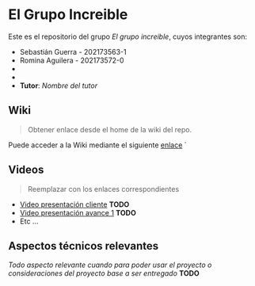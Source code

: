 # El Grupo Increible

Este es el repositorio del grupo *El grupo increible*, cuyos integrantes son:

* Sebastián Guerra - 202173563-1
* Romina Aguilera - 202173572-0
* 
* 
* **Tutor**: *Nombre del tutor*

## Wiki

> Obtener enlace desde el home de la wiki del repo.

Puede acceder a la Wiki mediante el siguiente [enlace](https://github.com/sebastianguerra/GRP-ElGrupoIncreible-2024-PROYINF/wiki)
`

## Videos

> Reemplazar con los enlaces correspondientes

* [Video presentación cliente](https://www.youtube.com) **TODO**
* [Video presentación avance 1](https://www.youtube.com/) **TODO**
* Etc ...

## Aspectos técnicos relevantes

*Todo aspecto relevante cuando para poder usar el proyecto o consideraciones del proyecto base a ser entregado* **TODO**
